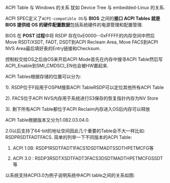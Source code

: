 
ACPI Table 与 Windows 的关系 犹如 Device Tree 与 embedded-Linux 的关系. 

ACPI SPEC定义了`ACPI-compatible OS`与 **BIOS** 之间的**接口 ACPI Tables 就是 BIOS 提供给 OS 的硬件配置数据**包括系统硬件的电源管理和配置管理. 

BIOS 在 **POST 过程**中将 RSDP 存在0xE0000--0xFFFFF的内存空间中然后Move RSDT/XSDT, FADT, DSDT到ACPI Recleam Area, Move FACS到ACPI NVS Area最后填好表的Entry链接和Checksum. 

控制权交给OS之后由OS来开启ACPI Mode首先在内存中搜寻ACPI Table然后写ACPI_Enable到SMI_CMDSCI_EN也会被HW置起来. 

ACPI Tables根据存储的位置可以分为: 

1).  RSDP位于F段用于OSPM搜索ACPI TableRSDP可以定位其他所有ACPI Table

2).  FACS位于ACPI NVS内存用于系统进行S3保存的恢复指针内存为NV Store

3). 剩下所有ACPI Table都位于ACPI Reclaim内存进入OS后内存可以释放

ACPI Table根据版本又分为1.0B2.03.04.0. 

2.0以后支持了64-bit的地址空间因此几个重要的Table会不大一样比如: RSDPRSDTFADTFACS. 简单的列举一下不同版本的ACPI Table: 

1) ACPI 1.0B: RSDP1RSDTFADT1FACS1DSDTMADTSSDTHPETMCFG等

2) ACPI 3.0 : RSDP3RSDTXSDTFADT3FACS3DSDTMADTHPETMCFGSSDT等

以系统支持ACPI3.0为例子说明系统中ACPI table之间的关系如图: 


